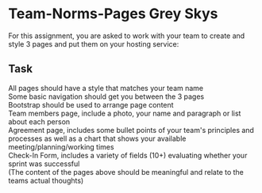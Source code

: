 # Team-Norms-Pages Grey Skys
For this assignment, you are asked to work with your team to create and style 3 pages and put them on your hosting service:
## Task
All pages should have a style that matches your team name  
Some basic navigation should get you between the 3 pages  
Bootstrap should be used to arrange page content  
Team members page, include a photo, your name and paragraph or list about each person  
Agreement page, includes some bullet points of your team's principles and processes as well as a chart that shows your available meeting/planning/working times  
Check-In Form, includes a variety of fields (10+) evaluating whether your sprint was successful  
(The content of the pages above should be meaningful and relate to the teams actual thoughts)  
